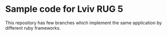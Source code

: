 Sample code for Lviv RUG 5
==========================

This repository has few branches which implement the same application by different ruby frameworks.



